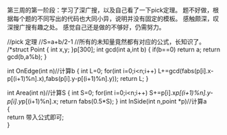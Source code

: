 第三周的第一阶段：学习了深广搜，以及自己看了一下pick定理。
题不好做，根据每个题的不同写出的代码也大同小异，说明并没有固定的模板。
感触颇深，叹深搜广搜有趣之处。
感觉自己还是做的不够好，仍需努力。




//pick 定理
//S=a+b/2-1
//所有的未知量竟然都有对应的公式，长知识了。
/*struct Point
{
    int x,y;
}p[300];
int gcd(int a,int b)
{
    if(b==0)  return a;
    return gcd(b,a%b);
}

int OnEdge(int n)//计算b
{
    int L=0;
    for(int i=0;i<n;i++)
       L+=gcd(fabs(p[i].x-p[(i+1)%n].x),fabs(p[i].y-p[(i+1)%n].y));
    return L;
}

int Area(int n)//计算S
{
    int S=0;
    for(int i=0;i<n;i++)
        S+=p[i].x*p[(i+1)%n].y-p[i].y*p[(i+1)%n].x;
    return fabs(0.5*S);
}
int InSide(int n,point *p)//计算a   
{  
    return 带入公式即可;   
}  

